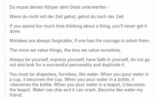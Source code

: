 >Du musst deinen Körper dem Geist unterwerfen - 

>Wenn du nicht mit der Zeit gehst, gehst du nach der Zeit.   

>If you spend too much time thinking about a thing, you’ll never get it done.   

>Mistakes are always forgivable, if one has the courage to admit them.   

>The more we value things, the less we value ourselves.   

>Always be yourself, express yourself, have faith in yourself, do not go out and look for a successful personality and duplicate it.   

>You must be shapeless, formless, like water. When you pour water in a cup, it becomes the cup. When you pour water in a bottle, it >becomes the bottle. When you pour water in a teapot, it becomes the teapot. Water can drip and it can crash. Become like water my friend.
